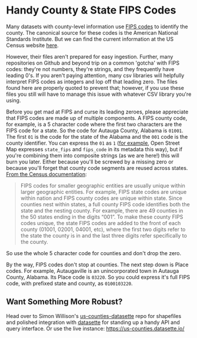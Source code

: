 # Handy County & State FIPS Codes

Many datasets with county-level information use [FIPS codes](https://en.wikipedia.org/wiki/FIPS_county_code) to identify the county. The canonical source for these codes is the American National Standards Institute. But we can find the current information at the US Census website [here](https://www.census.gov/geographies/reference-files/2019/demo/popest/2019-fips.html).

However, their files aren't prepared for easy ingestion. Further, many repositories on Github and beyond trip on a common 'gotcha' with FIPS codes: they're not numbers, they're strings, and they frequently have leading 0's. If you aren't paying attention, many csv libraries will helpfully interpret FIPS codes as integers and lop off that leading zero. The files found here are properly quoted to prevent that; however, if you use these files you still will have to manage this issue with whatever CSV library you're using.

Before you get mad at FIPS and curse its leading zeroes, please appreciate that FIPS codes are made up of multiple components. A FIPS county code, for example, is a 5 character code where the first two characters are the FIPS code for a state. So the code for Autauga County, Alabama is `01001`. The first `01` is the code for the state of the Alabama and the `001` code is the county identifier. You can express the `01` as `1` ([for example](https://wiki.openstreetmap.org/wiki/FIPS), Open Street Map expresses `state_fips` and `fips_code` in its metadata this way), but if you're combining them into composite strings (as we are here!) this will burn you later. Either because you'll be screwed by a missing zero or because you'll forget that county code segments are reused across states. [From the Census documentation](https://www.census.gov/programs-surveys/geography/guidance/geo-identifiers.html):

>FIPS codes for smaller geographic entities are usually unique within larger geographic entities. For example, FIPS state codes are unique within nation and FIPS county codes are unique within state. Since counties nest within states, a full county FIPS code identifies both the state and the nesting county. For example, there are 49 counties in the 50 states ending in the digits “001”. To make these county FIPS codes unique, the state FIPS codes are added to the front of each county (01001, 02001, 04001, etc), where the first two digits refer to the state the county is in and the last three digits refer specifically to the county.

So use the whole 5 character code for counties and don't drop the zero.

By the way, FIPS codes don't stop at counties. The next step down is Place codes. For example, Autaugaville is an unincorporated town in Autauga County, Alabama. Its Place code is `03220`. So you could express it's full FIPS code, with prefixed state and county, as `0100103220`.

## Want Something More Robust?

Head over to Simon Willison's [us-counties-datasette](https://github.com/simonw/us-counties-datasette) repo for shapefiles and polished integration with [datasette](https://datasette.io/) for standing up a handy API and query interface. Or use the live instance: https://us-counties.datasette.io/
